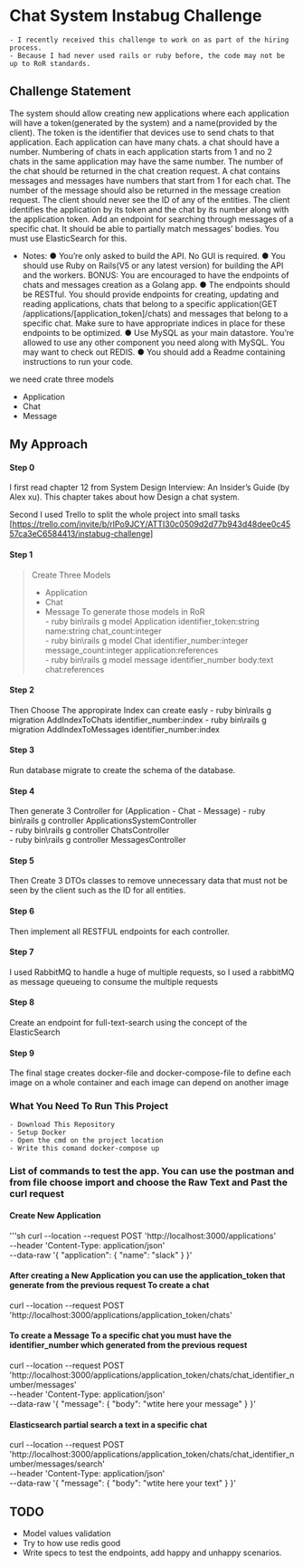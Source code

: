 # Chat System Instabug Challenge
    - I recently received this challenge to work on as part of the hiring process.
    - Because I had never used rails or ruby before, the code may not be up to RoR standards.

## Challenge Statement
The system should allow creating new applications where
each application will have a token(generated by the system) and a name(provided by the client).
The token is the identifier that devices use to send chats to that application.
Each application can have many chats. a chat should have a number. Numbering of chats in
each application starts from 1 and no 2 chats in the same application may have the same
number. The number of the chat should be returned in the chat creation request. A chat
contains messages and messages have numbers that start from 1 for each chat. The number of
the message should also be returned in the message creation request. The client should never
see the ID of any of the entities. The client identifies the application by its token and the chat by
its number along with the application token.
Add an endpoint for searching through messages of a specific chat. It should be able to partially
match messages’ bodies. You must use ElasticSearch for this.

- Notes:
    ● You’re only asked to build the API. No GUI is required.
    ● You should use Ruby on Rails(V5 or any latest version) for building the API and the
    workers. BONUS: You are encouraged to have the endpoints of chats and messages
    creation as a Golang app.
    ● The endpoints should be RESTful. You should provide endpoints for creating, updating
    and reading applications, chats that belong to a specific application(GET
    /applications/[application_token]/chats) and messages that belong to a specific chat.
    Make sure to have appropriate indices in place for these endpoints to be optimized.
    ● Use MySQL as your main datastore. You’re allowed to use any other component you
    need along with MySQL. You may want to check out REDIS.
    ● You should add a Readme containing instructions to run your code.

we need crate three models
- Application
- Chat
- Message

## My Approach
#### Step 0
I first read chapter 12 from System Design Interview: An Insider’s Guide (by Alex xu). This chapter takes about how Design a chat system.

Second I used Trello to split the whole project into small tasks [https://trello.com/invite/b/rlPo9JCY/ATTI30c0509d2d77b943d48dee0c4557ca3eC6584413/instabug-challenge]

#### Step 1
> Create Three Models
> - Application
> - Chat
> - Message
To generate those models in RoR                                                                              
    - ruby bin\rails g model Application identifier_token:string name:string chat_count:integer     
    - ruby bin\rails g model Chat identifier_number:integer message_count:integer application:references               
    - ruby bin\rails g model message identifier_number body:text chat:references

#### Step 2
Then Choose The appropirate Index can create easly
    - ruby bin\rails g migration AddIndexToChats identifier_number:index 
    - ruby bin\rails g migration AddIndexToMessages identifier_number:index

#### Step 3
Run database migrate to create the schema of the database.

#### Step 4
Then generate 3 Controller for (Application - Chat - Message)
    - ruby bin\rails g controller ApplicationsSystemController                                                                 
    - ruby bin\rails g controller ChatsController                                                                       
    - ruby bin\rails g controller MessagesController

#### Step 5
Then Create 3 DTOs classes to remove unnecessary data that must not be seen by the client such as the ID for all entities.

#### Step 6
Then implement all RESTFUL endpoints for each controller.

#### Step 7
I used RabbitMQ to handle a huge of multiple requests, so I used a rabbitMQ as message queueing to consume the multiple requests

#### Step 8
Create an endpoint for full-text-search using the concept of the ElasticSearch

#### Step 9
The final stage creates docker-file and docker-compose-file to define each image on a whole container and each image can depend on another image

### What You Need To Run This Project
    - Download This Repository
    - Setup Docker
    - Open the cmd on the project location
    - Write this comand docker-compose up

### List of commands to test the app. You can use the postman and from file choose import and choose the Raw Text and Past the curl request

#### Create New Application

'''sh
curl --location --request POST 'http://localhost:3000/applications' \
--header 'Content-Type: application/json' \
--data-raw '{
    "application":
    {
        "name": "slack"
    }
}'

#### After creating a New Application you can use the application_token that generate from the previous request To create a chat
curl --location --request POST 'http://localhost:3000/applications/application_token/chats'

#### To create a Message To a specific chat you must have the identifier_number which generated from the previous request
curl --location --request POST 'http://localhost:3000/applications/application_token/chats/chat_identifier_number/messages' \
--header 'Content-Type: application/json' \
--data-raw '{
    "message":
    {
        "body": "wtite here your message"
    }
}'

#### Elasticsearch partial search a text in a specific chat
curl --location --request POST 'http://localhost:3000/applications/application_token/chats/chat_identifier_number/messages/search' \
--header 'Content-Type: application/json' \
--data-raw '{
    "message":
    {
        "body": "wtite here your text"
    }
}'


## TODO

- Model values validation
- Try to how use redis good
- Write specs to test the endpoints, add happy and unhappy scenarios.